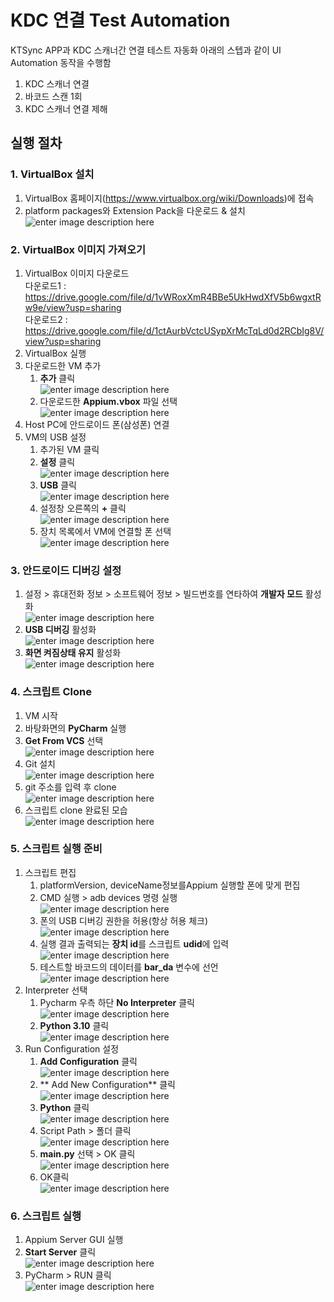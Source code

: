 # KDC 연결 Test Automation

KTSync APP과 KDC 스캐너간 연결 테스트 자동화
아래의 스텝과 같이 UI Automation 동작을 수행함
1. KDC 스캐너 연결
2. 바코드 스캔 1회
3. KDC 스캐너 연결 제해

## 실행 절차

### 1. VirtualBox 설치
1. VirtualBox 홈페이지(https://www.virtualbox.org/wiki/Downloads)에 접속
2. platform packages와 Extension Pack을 다운로드 & 설치
![enter image description here](https://i.imgur.com/yAhSQAC.jpg)


### 2. VirtualBox 이미지 가져오기
1. VirtualBox 이미지 다운로드   
    다운로드1 : https://drive.google.com/file/d/1vWRoxXmR4BBe5UkHwdXfV5b6wgxtRw9e/view?usp=sharing   
    다운로드2 : https://drive.google.com/file/d/1ctAurbVctcUSypXrMcTqLd0d2RCbIg8V/view?usp=sharing
2. VirtualBox 실행
3. 다운로드한 VM 추가
	1. **추가** 클릭   
	![enter image description here](https://i.imgur.com/ax30tCV.jpg)
	2. 다운로드한 **Appium.vbox** 파일 선택   
	![enter image description here](https://i.imgur.com/bGuwBZg.jpg)
4. Host PC에 안드로이드 폰(삼성폰) 연결
4. VM의 USB 설정
	1. 추가된 VM 클릭
	2. **설정** 클릭   
	![enter image description here](https://i.imgur.com/IAd9BtE.jpg)
	3. **USB** 클릭   
	![enter image description here](https://i.imgur.com/WCitWop.jpg)
	4.  설정창 오른쪽의 **+** 클릭   
	![enter image description here](https://i.imgur.com/7CwF81n.jpg)
	5. 장치 목록에서 VM에 연결할 폰 선택   
	![enter image description here](https://i.imgur.com/H0VNPgQ.jpg)


### 3. 안드로이드 디버깅 설정
1. 설정 > 휴대전화 정보 > 소프트웨어 정보 > 빌드번호를 연타하여 **개발자 모드** 활성화   
![enter image description here](https://i.imgur.com/y41SPt1.jpg)
2. **USB 디버깅** 활성화   
![enter image description here](https://i.imgur.com/2z7YdFs.jpg)
4. **화면 켜짐상태 유지** 활성화   
![enter image description here](https://i.imgur.com/yi1xerC.jpg)


###  4. 스크립트 Clone
1. VM 시작
2. 바탕화면의 **PyCharm** 실행
3. **Get From VCS** 선택   
![enter image description here](https://i.imgur.com/qgzXcQV.jpg)
4. Git 설치   
![enter image description here](https://i.imgur.com/7TkWCky.jpg)
5. git 주소를 입력 후 clone   
![enter image description here](https://i.imgur.com/mW40iIF.jpg)
7. 스크립트 clone 완료된 모습   
![enter image description here](https://i.imgur.com/CSsCaBO.jpg)




### 5. 스크립트 실행 준비
1. 스크립트 편집
	1. platformVersion, deviceName정보를Appium 실행할 폰에 맞게 편집
	2. CMD 실행 > adb devices 명령 실행   
	![enter image description here](https://i.imgur.com/83YXATO.jpg)
	3. 폰의 USB 디버깅 권한을 허용(항상 허용 체크)   
	![enter image description here](https://i.imgur.com/7gpYORU.jpg)
	4. 실행 결과 출력되는 **장치 id**를 스크립트 **udid**에 입력   
	![enter image description here](https://i.imgur.com/FnYj5l0.jpg)
	 5. 테스트할 바코드의 데이터를 **bar_da** 변수에 선언   
	 ![enter image description here](https://i.imgur.com/UlQf6vh.jpg)
2. Interpreter 선택
	1. Pycharm 우측 하단 **No Interpreter** 클릭   
	![enter image description here](https://i.imgur.com/G7Enoyi.jpg)
	2. **Python 3.10** 클릭   
	![enter image description here](https://i.imgur.com/OyEoGfe.jpg)
3. Run Configuration 설정
	1. **Add Configuration** 클릭   
	![enter image description here](https://i.imgur.com/NcrmJwc.jpg)
	2. ** Add New Configuration** 클릭   
	![enter image description here](https://i.imgur.com/t4h76Z5.jpg)
	3. **Python** 클릭   
	![enter image description here](https://i.imgur.com/0chX50z.jpg)
	4. Script Path > 폴더 클릭   
	![enter image description here](https://i.imgur.com/rgih9Ge.jpg)
	5. **main.py** 선택 > OK 클릭   
	![enter image description here](https://i.imgur.com/0k8rFvm.jpg)
	6. OK클릭   
	![enter image description here](https://i.imgur.com/6Se72rM.jpg)



### 6. 스크립트 실행
1. Appium Server GUI 실행
2. **Start Server** 클릭   
![enter image description here](https://i.imgur.com/GRSR2A8.jpg)
3. PyCharm > RUN 클릭   
![enter image description here](https://i.imgur.com/MrLBxBD.jpg)
